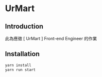# UrMart

## Introduction
此為應徵 [ UrMart ] Front-end Engineer 的作業

## Installation

```bash
yarn install
yarn run start
```